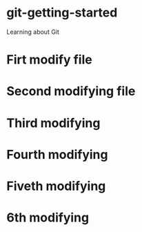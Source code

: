 # git-getting-started
Learning about Git

# Firt modify file

# Second modifying file

# Third modifying

# Fourth modifying

# Fiveth modifying

# 6th modifying
